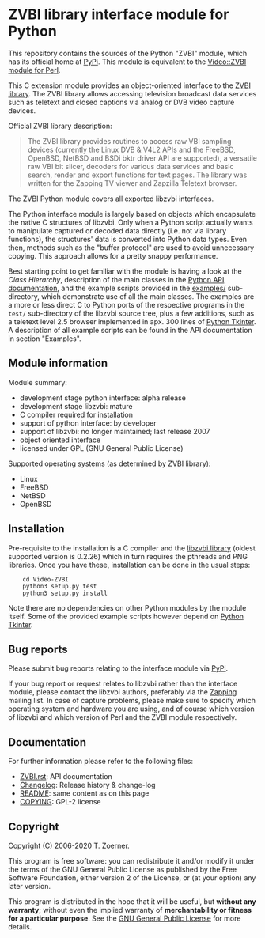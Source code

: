 # ZVBI library interface module for Python

This repository contains the sources of the Python "ZVBI" module,
which has its official home at [PyPi](https://pypi.org/). This module
is equivalent to the 
[Video::ZVBI module for Perl](https://metacpan.org/pod/Video::ZVBI).

This C extension module provides an object-oriented interface to the
[ZVBI library](http://zapping.sourceforge.net/ZVBI/index.html).
The ZVBI library allows accessing television broadcast data services such
as teletext and closed captions via analog or DVB video capture devices.

Official ZVBI library description:

> The ZVBI library provides routines to access raw VBI sampling devices
> (currently the Linux DVB &amp; V4L2 APIs and the FreeBSD, OpenBSD,
> NetBSD and BSDi bktr driver API are supported), a versatile raw VBI
> bit slicer, decoders for various data services and basic search, render
> and export functions for text pages. The library was written for the
> Zapping TV viewer and Zapzilla Teletext browser.

The ZVBI Python module covers all exported libzvbi interfaces.

The Python interface module is largely based on objects which encapsulate
the native C structures of libzvbi. Only when a Python script actually
wants to manipulate captured or decoded data directly (i.e. not via
library functions), the structures' data is converted into Python data
types. Even then, methods such as the "buffer protocol" are used to avoid
unnecessary copying. This approach allows for a pretty snappy performance.

Best starting point to get familiar with the module is having a look at
the *Class Hierarchy*, description of the main classes in the
<A HREF="Video-ZVBI/doc/ZVBI.rst">Python API documentation</A>,
and the example scripts provided in the
<A HREF="Video-ZVBI/examples/">examples/</A> sub-directory, which
demonstrate use of all the main classes.
The examples are a more or less direct C to Python ports of the respective
programs in the `test/` sub-directory of the libzvbi source tree, plus a
few additions, such as a teletext level 2.5 browser implemented in apx.
300 lines of [Python Tkinter](https://docs.python.org/3/library/tk.html).
A description of all example scripts can be found in the API documentation
in section "Examples".

## Module information

Module summary:

* development stage python interface: alpha release
* development stage libzvbi: mature
* C compiler required for installation
* support of python interface: by developer
* support of libzvbi: no longer maintained; last release 2007
* object oriented interface
* licensed under GPL (GNU General Public License)

Supported operating systems (as determined by ZVBI library):

* Linux
* FreeBSD
* NetBSD
* OpenBSD

## Installation

Pre-requisite to the installation is a C compiler and the
[libzvbi library](http://zapping.sourceforge.net/ZVBI/index.html)
(oldest supported version is 0.2.26) which in turn requires the
pthreads and PNG libraries. Once you have these, installation
can be done in the usual steps:

```console
    cd Video-ZVBI
    python3 setup.py test
    python3 setup.py install
```

Note there are no dependencies on other Python modules by the module itself.
Some of the provided example scripts however depend on
[Python Tkinter](https://docs.python.org/3/library/tk.html).

## Bug reports

Please submit bug reports relating to the interface module via
[PyPi](https://pypi.org/).

If your bug report or request relates to libzvbi rather than the
interface module, please contact the libzvbi authors, preferably
via the [Zapping](http://zapping.sourceforge.net/) mailing list.
In case of capture problems, please make sure to specify which
operating system and hardware you are using, and of course which
version of libzvbi and which version of Perl and the ZVBI module
respectively.

## Documentation

For further information please refer to the following files:

* <A HREF="Video-ZVBI/doc/ZVBI.rst">ZVBI.rst</A>: API documentation
* <A HREF="Video-ZVBI/Changelog">Changelog</A>: Release history &amp; change-log
* <A HREF="Video-ZVBI/doc/README.rst">README</A>: same content as on this page
* <A HREF="Video-ZVBI/LICENSE">COPYING</A>: GPL-2 license

## Copyright

Copyright (C) 2006-2020 T. Zoerner.

This program is free software: you can redistribute it and/or modify
it under the terms of the GNU General Public License as published by
the Free Software Foundation, either version 2 of the License, or
(at your option) any later version.

This program is distributed in the hope that it will be useful,
but <B>without any warranty</B>; without even the implied warranty of
<B>merchantability or fitness for a particular purpose</B>.  See the
<A HREF="LICENSE">GNU General Public License</A> for more details.
